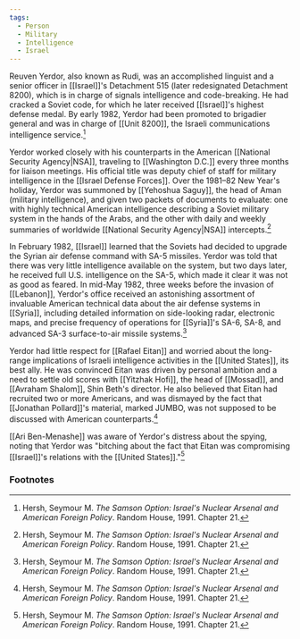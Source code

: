 ```yaml
---
tags:
  - Person
  - Military
  - Intelligence
  - Israel
---
```

Reuven Yerdor, also known as Rudi, was an accomplished linguist and a senior officer in [[Israel]]'s Detachment 515 (later redesignated Detachment 8200), which is in charge of signals intelligence and code-breaking. He had cracked a Soviet code, for which he later received [[Israel]]'s highest defense medal. By early 1982, Yerdor had been promoted to brigadier general and was in charge of [[Unit 8200]], the Israeli communications intelligence service.[^1]

Yerdor worked closely with his counterparts in the American [[National Security Agency|NSA]], traveling to [[Washington D.C.]] every three months for liaison meetings. His official title was deputy chief of staff for military intelligence in the [[Israel Defense Forces]]. Over the 1981–82 New Year's holiday, Yerdor was summoned by [[Yehoshua Saguy]], the head of Aman (military intelligence), and given two packets of documents to evaluate: one with highly technical American intelligence describing a Soviet military system in the hands of the Arabs, and the other with daily and weekly summaries of worldwide [[National Security Agency|NSA]] intercepts.[^1]

In February 1982, [[Israel]] learned that the Soviets had decided to upgrade the Syrian air defense command with SA-5 missiles. Yerdor was told that there was very little intelligence available on the system, but two days later, he received full U.S. intelligence on the SA-5, which made it clear it was not as good as feared. In mid-May 1982, three weeks before the invasion of [[Lebanon]], Yerdor's office received an astonishing assortment of invaluable American technical data about the air defense systems in [[Syria]], including detailed information on side-looking radar, electronic maps, and precise frequency of operations for [[Syria]]'s SA-6, SA-8, and advanced SA-3 surface-to-air missile systems.[^1]

Yerdor had little respect for [[Rafael Eitan]] and worried about the long-range implications of Israeli intelligence activities in the [[United States]], its best ally. He was convinced Eitan was driven by personal ambition and a need to settle old scores with [[Yitzhak Hofi]], the head of [[Mossad]], and [[Avraham Shalom]], Shin Beth's director. He also believed that Eitan had recruited two or more Americans, and was dismayed by the fact that [[Jonathan Pollard]]'s material, marked JUMBO, was not supposed to be discussed with American counterparts.[^1]

[[Ari Ben-Menashe]] was aware of Yerdor's distress about the spying, noting that Yerdor was "bitching about the fact that Eitan was compromising [[Israel]]'s relations with the [[United States]]."[^1]

### Footnotes

[^1]: Hersh, Seymour M. *The Samson Option: Israel's Nuclear Arsenal and American Foreign Policy*. Random House, 1991. Chapter 21.